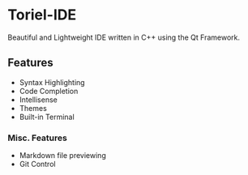 # Toriel-IDE
Beautiful and Lightweight IDE written in C++ using the Qt Framework.

## Features
* Syntax Highlighting
* Code Completion
* Intellisense
* Themes
* Built-in Terminal

### Misc. Features
* Markdown file previewing
* Git Control

